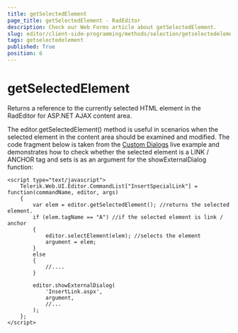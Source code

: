 ```yaml
---
title: getSelectedElement
page_title: getSelectedElement - RadEditor
description: Check our Web Forms article about getSelectedElement.
slug: editor/client-side-programming/methods/selection/getselectedelement
tags: getselectedelement
published: True
position: 6
---
```


# getSelectedElement
Returns a reference to the currently selected HTML element in the RadEditor for ASP.NET AJAX content area.

The editor.getSelectedElement() method is useful in scenarios when the selected element in the content area should be examined and modified. The code fragment below is taken from the [Custom Dialogs](https://demos.telerik.com/aspnet-ajax/editor/examples/customdialogs/defaultcs.aspx) live example and demonstrates how to check whether the selected element is a LINK / ANCHOR tag and sets is as an argument for the showExternalDialog function:

````ASP.NET
<script type="text/javascript">    
	Telerik.Web.UI.Editor.CommandList["InsertSpecialLink"] = function(commandName, editor, args)    
	{       
		var elem = editor.getSelectedElement(); //returns the selected element.                     
		if (elem.tagName == "A") //if the selected element is link / anchor       
		{            
			editor.selectElement(elem); //selects the element            
			argument = elem;        
		}       
		else       
		{          
			//....       
		}       
		
		editor.showExternalDialog(            
			'InsertLink.aspx',            
			argument,            
			//...            
		);    
	};
</script>
````




